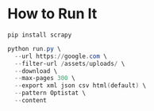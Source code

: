 # How to Run It
```pip install scrapy```

```powershell
python run.py \
  --url https://google.com \
  --filter-url /assets/uploads/ \
  --download \
  --max-pages 300 \
  --export xml json csv html(default) \
  --pattern Optistat \
  --content
```
